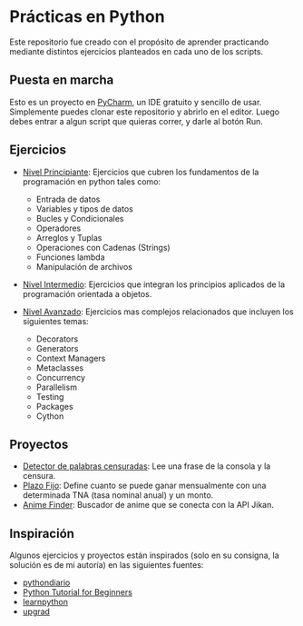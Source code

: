 # Prácticas en Python
Este repositorio fue creado con el propósito de aprender practicando mediante distintos ejercicios planteados en cada uno de los scripts.

## Puesta en marcha
Esto es un proyecto en [PyCharm](https://www.jetbrains.com/es-es/pycharm/download/), un IDE gratuito y sencillo de usar. Simplemente puedes clonar este repositorio y abrirlo en el editor. Luego debes entrar a algun script que quieras correr, y darle al botón Run.

## Ejercicios
- [Nivel Principiante](level_beginner/README.md): Ejercicios que cubren los fundamentos de la programación en python tales como:
  - Entrada de datos
  - Variables y tipos de datos
  - Bucles y Condicionales
  - Operadores
  - Arreglos y Tuplas
  - Operaciones con Cadenas (Strings)
  - Funciones lambda
  - Manipulación de archivos


- [Nivel Intermedio](level_intermediate/README.md): Ejercicios que integran los principios aplicados de la programación orientada a objetos.


- [Nivel Avanzado](level_advance/README.md): Ejercicios mas complejos relacionados que incluyen los siguientes temas:
  - Decorators
  - Generators
  - Context Managers
  - Metaclasses
  - Concurrency
  - Parallelism
  - Testing
  - Packages
  - Cython

## Proyectos
- [Detector de palabras censuradas](projects/bad_word_detector.py): Lee una frase de la consola y la censura.
- [Plazo Fijo](projects/plazo_fijo.py): Define cuanto se puede ganar mensualmente con una determinada TNA (tasa nominal anual) y un monto.
- [Anime Finder](projects/anime_finder.py): Buscador de anime que se conecta con la API Jikan.

## Inspiración
Algunos ejercicios y proyectos están inspirados (solo en su consigna, la solución es de mi autoría) en las siguientes fuentes:
- [pythondiario](https://pythondiario.com/ejercicios-de-programacion-python)
- [Python Tutorial for Beginners](https://youtu.be/B9nFMZIYQl0)
- [learnpython](https://www.learnpython.org/)
- [upgrad](https://www.upgrad.com/blog/python-projects-ideas-topics-beginners/)